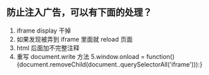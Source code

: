 


## 防止注入广告，可以有下面的处理？
1. iframe display 干掉
2. 如果发现被弄到 iframe 里面就 reload 页面
3. html 后面加不完整注释
4. 重写 document.write 方法
5.window.onload = function() {document.removeChild(document..querySelectorAll('iframe'))):}